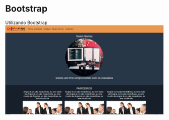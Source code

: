 # Bootstrap
Utilizando Bootstrap
<img src="https://github.com/Afonso-sk/Bootstrap/blob/main/img/imgb.PNG">

